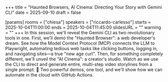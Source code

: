 +++
title = "Haunted Browsers, AI Cinema: Directing Your Story with Gemini CLI"
date = 2025-09-10
draft = false

[params]
rooms = ["chiesa"]
speakers = ["riccardo-carlesso"]
starts = 2025-10-04T11:00:00
ends = 2025-10-04T11:45:00
slidesURL = ""
warning = ""
+++
In this session, we'll reveal the Gemini CLI as two revolutionary tools in one. First, we'll demo the "Haunted Browser": a web developer's dream. See how the Model Context Protocol (MCP) connects the LLM to Playwright, automating tedious web tasks like clicking buttons, logging in, and navigating sites—a true "new age curl". 
Then, for something completely different, we'll unveil the "AI Cinema": a creator's studio. Watch as we use the CLI to direct and generate entire, multi-step video storylines from a single prompt. 🤖 
Two powerful demos, one tool, and we'll show how we can automate in the cloud with GitHub Actions.
